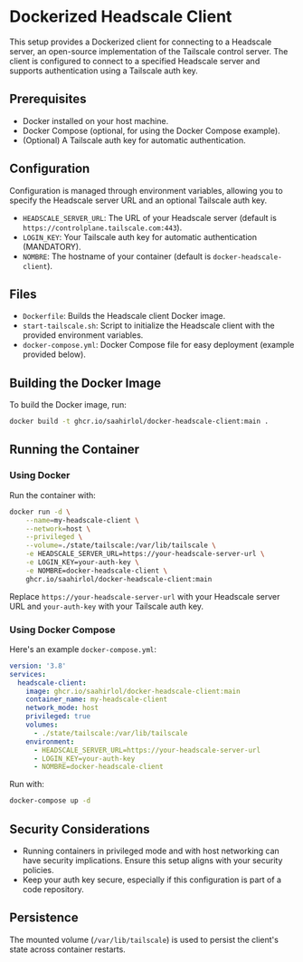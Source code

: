 
# Dockerized Headscale Client

This setup provides a Dockerized client for connecting to a Headscale server, an open-source implementation of the Tailscale control server. The client is configured to connect to a specified Headscale server and supports authentication using a Tailscale auth key.

## Prerequisites

- Docker installed on your host machine.
- Docker Compose (optional, for using the Docker Compose example).
- (Optional) A Tailscale auth key for automatic authentication.

## Configuration

Configuration is managed through environment variables, allowing you to specify the Headscale server URL and an optional Tailscale auth key.

- `HEADSCALE_SERVER_URL`: The URL of your Headscale server (default is `https://controlplane.tailscale.com:443`).
- `LOGIN_KEY`: Your Tailscale auth key for automatic authentication (MANDATORY).
- `NOMBRE`: The hostname of your container (default is `docker-headscale-client`).
## Files

- `Dockerfile`: Builds the Headscale client Docker image.
- `start-tailscale.sh`: Script to initialize the Headscale client with the provided environment variables.
- `docker-compose.yml`: Docker Compose file for easy deployment (example provided below).

## Building the Docker Image

To build the Docker image, run:

```bash
docker build -t ghcr.io/saahirlol/docker-headscale-client:main .
```

## Running the Container

### Using Docker

Run the container with:

```bash
docker run -d \
    --name=my-headscale-client \
    --network=host \
    --privileged \
    --volume=./state/tailscale:/var/lib/tailscale \
    -e HEADSCALE_SERVER_URL=https://your-headscale-server-url \
    -e LOGIN_KEY=your-auth-key \
    -e NOMBRE=docker-headscale-client \
    ghcr.io/saahirlol/docker-headscale-client:main
```

Replace `https://your-headscale-server-url` with your Headscale server URL and `your-auth-key` with your Tailscale auth key.

### Using Docker Compose

Here's an example `docker-compose.yml`:

```yaml
version: '3.8'
services:
  headscale-client:
    image: ghcr.io/saahirlol/docker-headscale-client:main
    container_name: my-headscale-client
    network_mode: host
    privileged: true
    volumes:
      - ./state/tailscale:/var/lib/tailscale
    environment:
      - HEADSCALE_SERVER_URL=https://your-headscale-server-url
      - LOGIN_KEY=your-auth-key
      - NOMBRE=docker-headscale-client
```

Run with:

```bash
docker-compose up -d
```

## Security Considerations

- Running containers in privileged mode and with host networking can have security implications. Ensure this setup aligns with your security policies.
- Keep your auth key secure, especially if this configuration is part of a code repository.

## Persistence

The mounted volume (`/var/lib/tailscale`) is used to persist the client's state across container restarts.

